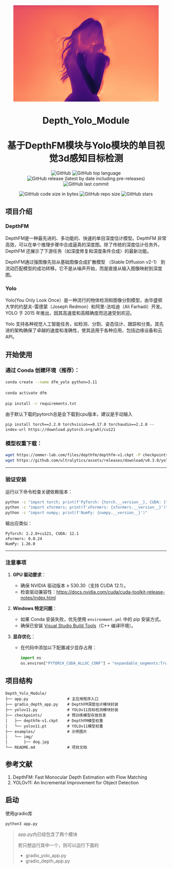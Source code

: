 <div align="center">
 <img alt="logo" height="300px" src="examples\img\logo_depth.png">
</div>



<h1 align="center">Depth_Yolo_Module</h1>
<h1 align="center">基于DepthFM模块与Yolo模块的单目视觉3d感知目标检测</h1>

<p align="center">
    <img alt="GitHub" src="https://img.shields.io/github/license/ReLuckyLucy/Depth_Yolo_Module">
    <img alt="GitHub top language" src="https://img.shields.io/github/languages/top/ReLuckyLucy/Depth_Yolo_Module">
    <img alt="GitHub release (latest by date including pre-releases)" src="https://img.shields.io/github/v/release/ReLuckyLucy/Depth_Yolo_Module?include_prereleases">
    <img alt="GitHub last commit" src="https://img.shields.io/github/last-commit/ReLuckyLucy/Depth_Yolo_Module">
</p>
<p align="center">
    <img alt="GitHub code size in bytes" src="https://img.shields.io/github/languages/code-size/ReLuckyLucy/Depth_Yolo_Module">
    <img alt="GitHub repo size" src="https://img.shields.io/github/repo-size/ReLuckyLucy/Depth_Yolo_Module">
    <img alt="GitHub stars" src="https://img.shields.io/github/stars/ReLuckyLucy/Depth_Yolo_Module?style=social">
</p>



## 项目介绍
###  DepthFM
 DepthFM是一种最先进的、多功能的、快速的单目深度估计模型。DepthFM 非常高效，可以在单个推理步骤中合成逼真的深度图。除了传统的深度估计任务外，DepthFM 还展示了下游任务（如深度修复和深度条件合成）的最新功能。

DepthFM通过强图像先验从基础图像合成扩散模型 （Stable Diffusion v2-1） 到流动匹配模型的成功转移。它不是从噪声开始，而是直接从输入图像映射到深度图。


### Yolo
Yolo(You Only Look Once）是一种流行的物体检测和图像分割模型，由华盛顿大学的约瑟夫-雷德蒙（Joseph Redmon）和阿里-法哈迪（Ali Farhadi）开发。YOLO 于 2015 年推出，因其高速度和高精确度而迅速受到欢迎。

Yolo 支持各种视觉人工智能任务，如检测、分割、姿态估计、跟踪和分类。其先进的架构确保了卓越的速度和准确性，使其适用于各种应用，包括边缘设备和云 API。



## 开始使用
### 通过 Conda 创建环境（推荐）：
```bash
conda create --name dfm_yolo python=3.11

conda activate dfm

pip install -r requirements.txt
```
由于默认下载的pytorch总是会下载到cpu版本，建议是手动输入
```
pip install torch==2.2.0 torchvision==0.17.0 torchaudio==2.2.0 --index-url https://download.pytorch.org/whl/cu121
```

###  模型权重下载：
```bash
wget https://ommer-lab.com/files/depthfm/depthfm-v1.ckpt -P checkpoints/
wget https://github.com/ultralytics/assets/releases/download/v8.3.0/yolo11n.pt
```

---

### **验证安装**
运行以下命令检查关键依赖版本：
```bash
python -c "import torch; print(f'PyTorch: {torch.__version__}, CUDA: {torch.version.cuda}')"
python -c "import xformers; print(f'xFormers: {xformers.__version__}')"
python -c "import numpy; print(f'NumPy: {numpy.__version__}')"
```

输出应类似：
```
PyTorch: 2.2.0+cu121, CUDA: 12.1
xFormers: 0.0.24
NumPy: 1.26.0
```

---

### **注意事项**
1. **GPU 驱动要求**：
   - 确保 NVIDIA 驱动版本 ≥ 530.30（支持 CUDA 12.1）。
   - 检查驱动兼容性：https://docs.nvidia.com/cuda/cuda-toolkit-release-notes/index.html

2. **Windows 特定问题**：
   - 如果 Conda 安装失败，优先使用 `environment.yml` 中的 pip 安装方式。
   - 确保已安装 [Visual Studio Build Tools](https://visualstudio.microsoft.com/visual-cpp-build-tools/)（C++ 编译环境）。

3. **显存优化**：
   - 在代码中添加以下配置减少显存占用：
     ```python
     import os
     os.environ["PYTORCH_CUDA_ALLOC_CONF"] = "expandable_segments:True"
     ```



## 项目结构

```
Depth_Yolo_Module/
├── app.py                 # 主应用程序入口
├── gradio_depth_app.py    # DepthFM深度估计模块封装
├── yolov11.py             # YOLOv11目标检测模块封装
├── checkpoints/           # 预训练模型存放目录
│   ├── depthfm-v1.ckpt    # DepthFM模型权重
│   └── yolov11.pt         # YOLOv11模型权重
├── examples/              # 示例图片
│   └── img/
│       ├── dog.jpg
└── README.md              # 项目文档
```


## 参考文献

1. DepthFM: Fast Monocular Depth Estimation with Flow Matching
2. YOLOv11: An Incremental Improvement for Object Detection

## 启动
使用gradio库
```python
python3 app.py
```
> app.py内已经包含了两个模块
>
>若只想运行其中一个，则可以运行下面的
> - gradio_yolo_app.py
> - gradio_depth_app.py